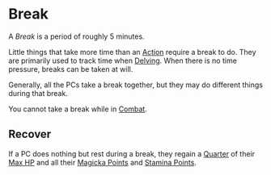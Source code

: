 # Break

A *Break* is a period of roughly 5 minutes.

Little things that take more time than an [Action](Action.md) require a break to do. They are primarily used to track time when [Delving](../Exploration/Delving.md). When there is no time pressure, breaks can be taken at will.

Generally, all the PCs take a break together, but they may do different things during that break.

You cannot take a break while in [Combat](../Combat/Combat.md).

## Recover

If a PC does nothing but rest during a break, they regain a [Quarter](Half.md) of their [Max HP](../../Player%20Characters/Point%20Pools/Health%20Points.md#Max%20HP) and all their [Magicka Points](../../Player%20Characters/Point%20Pools/Magicka%20Points.md) and [Stamina Points](../../Player%20Characters/Point%20Pools/Stamina%20Points.md).
